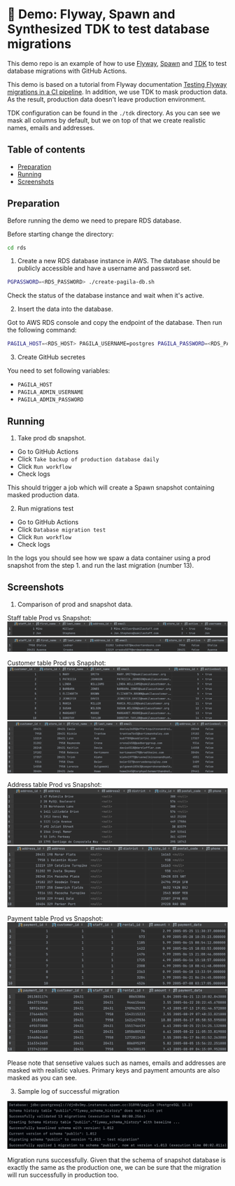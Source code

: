 # :rocket: Demo: Flyway, Spawn and Synthesized TDK to test database migrations

This demo repo is an example of how to use [Flyway](https://flywaydb.org/), [Spawn](https://spawn.cc/) and [TDK](https://docs.synthesized.io/tdk/latest/) to test database migrations with GitHub Actions.

This demo is based on a tutorial from Flyway documentation [Testing Flyway migrations in a CI pipeline](https://flywaydb.org/documentation/tutorials/migrationtesting). In addition, we use TDK to mask production data. As the result, production data doesn't leave production environment.

TDK configuration can be found in the `./tdk` directory. As you can see we mask all columns by default, but we on top of that we create realistic names, emails and addresses.

## Table of contents

- [Preparation](#Preparation)
- [Running](#Running)
- [Screenshots](#Screenshots)

## Preparation 

Before running the demo we need to prepare RDS database.

Before starting change the directory:

```bash
cd rds
```

1. Create a new RDS database instance in AWS. The database should be publicly accessible and have a username and password set.

```bash
PGPASSWORD=<RDS_PASSWORD> ./create-pagila-db.sh
```

Check the status of the database instance and wait when it's active.

2. Insert the data into the database.

Got to AWS RDS console and copy the endpoint of the database. Then run the following command:

```bash
PAGILA_HOST=<RDS_HOST> PAGILA_USERNAME=postgres PAGILA_PASSWORD=<RDS_PASSWORD> ./insert-data.sh 
```

3. Create GitHub secretes

You need to set following variables:
- `PAGILA_HOST`
- `PAGILA_ADMIN_USERNAME`
- `PAGILA_ADMIN_PASSWORD`

## Running

1. Take prod db snapshot.

- Go to GitHub Actions
- Click `Take backup of production database daily`
- Click `Run workflow`
- Check logs

This should trigger a job which will create a Spawn snapshot containing masked production data.

2. Run migrations test

- Go to GitHub Actions
- Click `Database migration test`
- Click `Run workflow`
- Check logs

In the logs you should see how we spaw a data container using a prod snapshot from the step 1. and run the last migration (number 13).

## Screenshots

1. Comparison of prod and snapshot data.

Staff table Prod vs Snapshot:
![Prod Staff](./images/prod_staff.png)
![Spawn Staff](./images/spawn_staff.png)

Customer table Prod vs Snapshot:
![Prod Customer](./images/prod_customer.png)
![Spawn Customer](./images/spawn_customer.png)

Address table Prod vs Snapshot:
![Prod Address](./images/prod_address.png)
![Spawn Address](./images/spawn_address.png)

Payment table Prod vs Snapshot:
![Prod Payment](./images/prod_payment.png)
![Spawn Payment](./images/spawn_payment.png)

Please note that sensetive values such as names, emails and addresses are masked with realistic values.
Primary keys and payment amounts are also masked as you can see.

3. Sample log of successful migration

![Migration](./images/successful_migration.png)

Migration runs successfully. Given that the schema of snapshot database is exactly the same as the production one,
we can be sure that the migration will run successfully in production too.